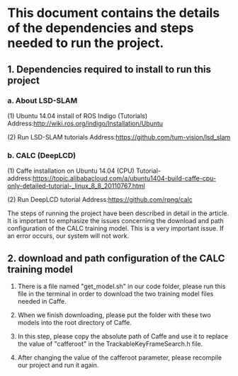 # This document contains the details of the dependencies and steps needed to run the project.

## 1. Dependencies required to install to run this project
### a. About LSD-SLAM

(1) Ubuntu 14.04 install of ROS Indigo (Tutorials)
Address:http://wiki.ros.org/indigo/Installation/Ubuntu

(2) Run LSD-SLAM tutorials
Address:https://github.com/tum-vision/lsd_slam

### b. CALC (DeepLCD)

(1) Caffe installation on Ubuntu 14.04 (CPU) 
Tutorial-address:https://topic.alibabacloud.com/a/ubuntu1404-build-caffe-cpu-only-detailed-tutorial-_linux_8_8_20110767.html

(2) Run DeepLCD tutorial
Address:https://github.com/rpng/calc

The steps of running the project have been described in detail in the article. 
It is important to emphasize the issues concerning the download and path configuration of the CALC training model.
This is a very important issue. If an error occurs, our system will not work.

## 2. download and path configuration of the CALC training model

1. There is a file named "get_model.sh" in our code folder, please run this file in the terminal in order to download the two training model files needed in Caffe.

2. When we finish downloading, please put the folder with these two models into the root directory of Caffe.

3. In this step, please copy the absolute path of Caffe and use it to replace the value of "cafferoot" in the TrackableKeyFrameSearch.h file.

4. After changing the value of the cafferoot parameter, please recompile our project and run it again.
